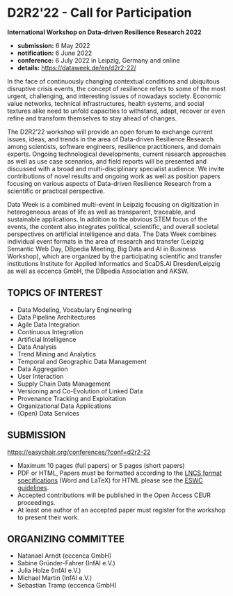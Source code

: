 # D2R2'22 - Call for Participation

**International Workshop on Data-driven Resilience Research 2022**

- **submission:**   6 May 2022
- **notification:** 6 June 2022
- **conference:**   6 July 2022 in Leipzig, Germany and online
- **details:**      https://dataweek.de/en/d2r2-22/

In the face of continuously changing contextual conditions and ubiquitous disruptive crisis events, the concept of resilience refers to some of the most urgent, challenging, and interesting issues of nowadays society.
Economic value networks, technical infrastructures, health systems, and social textures alike need to unfold capacities to withstand, adapt, recover or even refine and transform themselves to stay ahead of changes.

The D2R2’22 workshop will provide an open forum to exchange current issues, ideas, and trends in the area of Data-driven Resilience Research among scientists, software engineers, resilience practitioners, and domain experts.
Ongoing technological developments, current research approaches as well as use case scenarios, and field reports will be presented and discussed with a broad and multi-disciplinary specialist audience. 
We invite contributions of novel results and ongoing work as well as position papers focusing on various aspects of Data-driven Resilience Research from a scientific or practical perspective.

Data Week is a combined multi-event in Leipzig focusing on digitization in heterogeneous areas of life as well as transparent, traceable, and sustainable applications.
In addition to the obvious STEM focus of the events, the content also integrates political, scientific, and overall societal perspectives on artificial intelligence and data.
The Data Week combines individual event formats in the area of research and transfer (Leipzig Semantic Web Day, DBpedia Meeting, Big Data and AI in Business Workshop), which are organized by the participating scientific and transfer institutions Institute for Applied Informatics and ScaDS.AI Dresden/Leipzig as well as eccenca GmbH, the DBpedia Association and AKSW.


## TOPICS OF INTEREST
- Data Modeling, Vocabulary Engineering
- Data Pipeline Architectures
- Agile Data Integration
- Continuous Integration
- Artificial Intelligence
- Data Analysis
- Trend Mining and Analytics
- Temporal and Geographic Data Management
- Data Aggregation
- User Interaction
- Supply Chain Data Management
- Versioning and Co-Evolution of Linked Data
- Provenance Tracking and Exploitation
- Organizational Data Applications
- (Open) Data Services

## SUBMISSION

https://easychair.org/conferences/?conf=d2r2-22

- Maximum 10 pages (full papers) or 5 pages (short papers)
- PDF or HTML, Papers must be formatted according to the [LNCS format specifications](https://www.springer.com/gp/computer-science/lncs/conference-proceedings-guidelines) (Word and LaTeX) for HTML please see the [ESWC guidelines]({https://2022.eswc-conferences.org/html-submission-guide/).
- Accepted contributions will be published in the Open Access CEUR proceedings.
- At least one author of an accepted paper must register for the workshop to present their work.

## ORGANIZING COMMITTEE
- Natanael Arndt (eccenca GmbH)
- Sabine Gründer-Fahrer (InfAI e.V.)
- Julia Holze (InfAI e.V.)
- Michael Martin (InfAI e.V.)
- Sebastian Tramp (eccenca GmbH)
